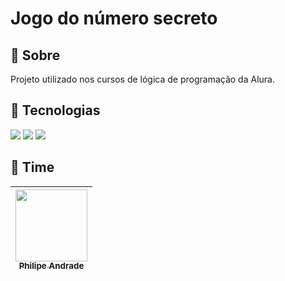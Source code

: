 # Jogo do número secreto

## 🔖 Sobre
Projeto utilizado nos cursos de lógica de programação da Alura.

## 🚀 Tecnologias
<div>
  <img src="https://img.shields.io/badge/HTML-239120?style=for-the-badge&logo=html5&logoColor=white">
  <img src="https://img.shields.io/badge/CSS-239120?&style=for-the-badge&logo=css3&logoColor=white">
  <img src="https://img.shields.io/badge/JavaScript-F7DF1E?style=for-the-badge&logo=javascript&logoColor=black">
</div>

## 👥 Time

| [<img loading="lazy" src="https://avatars.githubusercontent.com/u/200294268?v=4" width=115><br><sub>Philipe Andrade</sub>](https://github.com/xXHachimanXx) |
| :---: |


